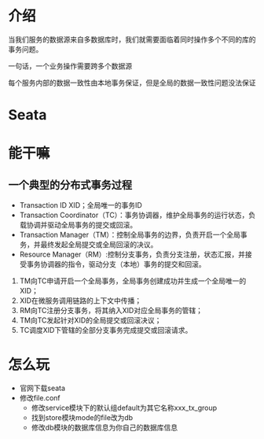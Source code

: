 # 介绍

当我们服务的数据源来自多数据库时，我们就需要面临着同时操作多个不同的库的事务问题。

一句话，一个业务操作需要跨多个数据源

每个服务内部的数据一致性由本地事务保证，但是全局的数据一致性问题没法保证

# Seata

# 能干嘛

## 一个典型的分布式事务过程

* Transaction ID XID；全局唯一的事务ID
* Transaction Coordinator（TC）：事务协调器，维护全局事务的运行状态，负载协调并驱动全局事务的提交或回滚。
* Transaction Manager（TM）：控制全局事务的边界，负责开启一个全局事务，并最终发起全局提交或全局回滚的决议。
* Resource Manager（RM）:控制分支事务，负责分支注册，状态汇报，并接受事务协调器的指令，驱动分支（本地）事务的提交和回滚。


1. TM向TC申请开启一个全局事务，全局事务创建成功并生成一个全局唯一的XID；
2. XID在微服务调用链路的上下文中传播；
3. RM向TC注册分支事务，将其纳入XID对应全局事务的管辖；
4. TM向TC发起针对XID的全局提交或回滚决议；
5. TC调度XID下管辖的全部分支事务完成提交或回滚请求。



# 怎么玩

* 官网下载seata
* 修改file.conf
    * 修改service模块下的默认组default为其它名称xxx_tx_group
    * 找到store模块mode的file改为db
    * 修改db模块的数据库信息为你自己的数据库信息